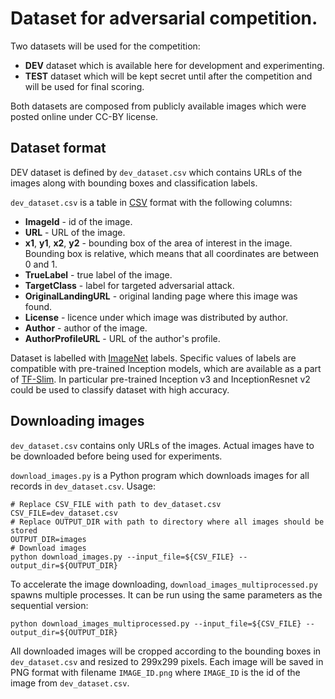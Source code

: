 
# Dataset for adversarial competition.

Two datasets will be used for the competition:

* **DEV** dataset which is available here for development and experimenting.
* **TEST** dataset which will be kept secret until after the competition
  and will be used for final scoring.

Both datasets are composed from publicly available images which were posted
online under CC-BY license.

## Dataset format

DEV dataset is defined by `dev_dataset.csv`
which contains URLs of the images along with bounding boxes
and classification labels.

`dev_dataset.csv` is a table in
[CSV](https://en.wikipedia.org/wiki/Comma-separated_values)
format with the following columns:

* **ImageId** - id of the image.
* **URL** - URL of the image.
* **x1**, **y1**, **x2**, **y2** - bounding box of the area of interest in
  the image. Bounding box is relative, which means that all coordinates are
  between 0 and 1.
* **TrueLabel** - true label of the image.
* **TargetClass** - label for targeted adversarial attack.
* **OriginalLandingURL** - original landing page where this image was found.
* **License** - licence under which image was distributed by author.
* **Author** - author of the image.
* **AuthorProfileURL** - URL of the author's profile.

Dataset is labelled with
[ImageNet](http://www.image-net.org/challenges/LSVRC/2012/) labels.
Specific values of labels are compatible with pre-trained Inception models,
which are available as a part of
[TF-Slim](https://github.com/tensorflow/models/tree/master/slim).
In particular pre-trained Inception v3 and InceptionResnet v2 could be used
to classify dataset with high accuracy.

## Downloading images

`dev_dataset.csv` contains only URLs of the images.
Actual images have to be downloaded before being used for experiments.

`download_images.py` is a Python program which downloads images for all
records in `dev_dataset.csv`. Usage:

```
# Replace CSV_FILE with path to dev_dataset.csv
CSV_FILE=dev_dataset.csv
# Replace OUTPUT_DIR with path to directory where all images should be stored
OUTPUT_DIR=images
# Download images
python download_images.py --input_file=${CSV_FILE} --output_dir=${OUTPUT_DIR}
```

To accelerate the image downloading, `download_images_multiprocessed.py` spawns multiple processes.
It can be run using the same parameters as the sequential version:
```
python download_images_multiprocessed.py --input_file=${CSV_FILE} --output_dir=${OUTPUT_DIR}
```

All downloaded images will be cropped according to the bounding boxes in
`dev_dataset.csv` and resized to 299x299 pixels.
Each image will be saved in PNG format with filename `IMAGE_ID.png`
where `IMAGE_ID` is the id of the image from `dev_dataset.csv`.
